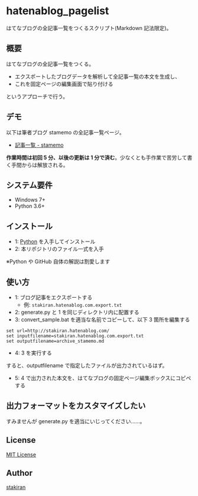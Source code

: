 # hatenablog_pagelist
はてなブログの全記事一覧をつくるスクリプト(Markdown 記法限定)。

## 概要
はてなブログの全記事一覧をつくる。

- エクスポートしたブログデータを解析して全記事一覧の本文を生成し、
- これを固定ページの編集画面で貼り付ける

というアプローチで行う。

## デモ
以下は筆者ブログ stamemo の全記事一覧ページ。

- [記事一覧 - stamemo](http://stakiran.hatenablog.com/pagelist)

**作業時間は初回 5 分、以後の更新は 1 分で済む**。少なくとも手作業で苦労して書く手間からは解放される。

## システム要件
- Windows 7+
- Python 3.6+

## インストール
- 1: [Python](https://www.python.org/) を入手してインストール
- 2: 本リポジトリのファイル一式を入手

※Python や GitHub 自体の解説は割愛します

## 使い方
- 1: ブログ記事をエクスポートする
  - 例: `stakiran.hatenablog.com.export.txt`
- 2: generate.py と 1 を同じディレクトリ内に配置する
- 3: convert_sample.bat を適当な名前でコピーして、以下 3 箇所を編集する

```
set url=http://stakiran.hatenablog.com/
set inputfilename=stakiran.hatenablog.com.export.txt
set outputfilename=archive_stamemo.md
```

- 4: 3 を実行する

すると、outputfilename で指定したファイルが出力されているはず。

- 5: 4 で出力された本文を、はてなブログの固定ページ編集ボックスにコピペする

## 出力フォーマットをカスタマイズしたい
すみませんが generate.py を適当にいじってください……。

## License
[MIT License](LICENSE)

## Author
[stakiran](https://github.com/stakiran)
